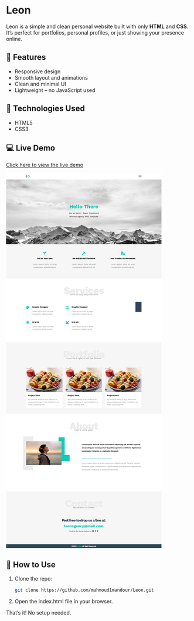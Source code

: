 # Leon

Leon is a simple and clean personal website built with only **HTML** and **CSS**. It’s perfect for portfolios, personal profiles, or just showing your presence online.

## 🌟 Features

- Responsive design
- Smooth layout and animations
- Clean and minimal UI
- Lightweight – no JavaScript used

## 📁 Technologies Used

- HTML5
- CSS3

## 💻 Live Demo

[Click here to view the live demo](https://mahmoud1mandour.github.io/Leon/)

![App Screenshot](./images/fullscreen.png)

## 🚀 How to Use

1. Clone the repo:

   ```bash
   git clone https://github.com/mahmoud1mandour/Leon.git

   ```

2. Open the index.html file in your browser.

That’s it! No setup needed.
